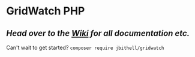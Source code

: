 # GridWatch PHP
*Head over to the [Wiki](https://github.com/Jbithell/GridWatch-PHP/wiki) for all documentation etc.*
---
Can't wait to get started? `composer require jbithell/gridwatch`

